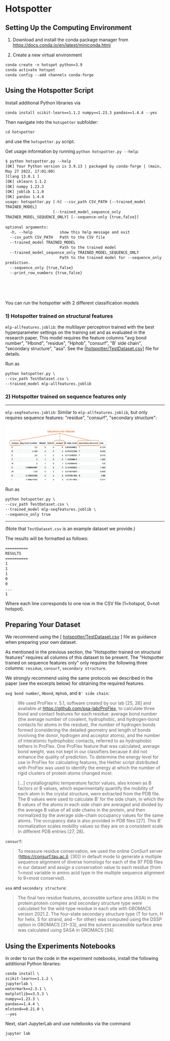 # Hotspotter



## Setting Up the Computing Environment



1. Download and install the conda package manager from https://docs.conda.io/en/latest/miniconda.html



2. Create a new virtual environment


```
conda create -n hotspot python=3.9
conda activate hotspot
conda config --add channels conda-forge
```



## Using the Hotspotter Script


Install additional Python libraries via

```
conda install scikit-learn==1.1.2 numpy==1.23.3 pandas==1.4.4 --yes
```

Then navigate into the `hotspotter` subfolder:

```
cd hotspotter
```

and use the `hotspotter.py` script.

Get usage information by running `python hotspotter.py --help`:

```
$ python hotspotter.py --help
[OK] Your Python version is 3.9.13 | packaged by conda-forge | (main, May 27 2022, 17:01:00) 
[Clang 13.0.1 ]
[OK] sklearn 1.1.2
[OK] numpy 1.23.3
[OK] joblib 1.1.0
[OK] pandas 1.4.4
usage: hotspotter.py [-h] --csv_path CSV_PATH [--trained_model TRAINED_MODEL]
                     [--trained_model_sequence_only TRAINED_MODEL_SEQUENCE_ONLY] [--sequence-only {true,false}]

optional arguments:
  -h, --help            show this help message and exit
  --csv_path CSV_PATH   Path to the CSV file
  --trained_model TRAINED_MODEL
                        Path to the trained model
  --trained_model_sequence_only TRAINED_MODEL_SEQUENCE_ONLY
                        Path to the trained model for --sequence_only prediction.
  --sequence_only {true,false}
  --print_row_numbers {true,false}
```

<br>
<br>
<br>

You can run the hotspotter with 2 different classification models



### 1) Hotspotter trained on structural features

`mlp-allfeatures.joblib`: the multilayer perceptron trained with the best hyperparameter settings on the training set and as evaluated in the research paper. This model requires the feature columns  "avg bond number", "Hbond", "residue", "Hphob", "consurf", "B' side chain", "secondary structure",  "asa". See the   [[hotspotter/TestDataset.csv](hotspotter/TestDataset.csv)] file for details.

Run as

    python hotspotter.py \
    --csv_path TestDataset.csv \
    --trained_model mlp-allfeatures.joblib



### 2) Hotspotter trained on sequence features only

---

`mlp-seqfeatures.joblib`: Similar to `mlp-allfeatures.joblib`, but only requires sequence features: "residue", "consurf", "secondary structure":

<img src="images/sequence-only.png" alt="sequence-only" style="zoom:33%;" />



Run as

    python hotspotter.py \
    --csv_path TestDataset.csv \
    --trained_model mlp-seqfeatures.joblib \
    --sequence_only true



---

(Note that `TestDataset.csv` is an example dataset we provide.)



The results will be formatted as follows:

```
==========
RESULTS
==========
1
1
1
0
0
...
1

```

Where each line corresponds to one row in the CSV file (1=hotspot, 0=not hotspot).



## Preparing Your Dataset

We recommend using the [ [hotspotter/TestDataset.csv](hotspotter/TestDataset.csv) ] file as guidance when preparing your own dataset. 

As mentioned in the previous section, the "Hotspotter trained on structural features" requires all columns of this dataset to be present. The "Hotspotter trained on sequence features only" only requires the following three columns: `residue`, `consurf`, `secondary structure`.

We strongly recommend using the same protocols we described in the paper (see the excerpts below) for obtaining the required features.



`avg bond number`, `Hbond`, `Hphob`, and `B' side chain`:

>  We used ProFlex v. 5.1, software created by our lab [25, 26] and available at https://github.com/psa-lab/ProFlex, to calculate three bond and contact features for each residue: average bond number (the average number of covalent, hydrophobic, and hydrogen-bond contacts for atoms in the residue), the number of hydrogen bonds formed (considering the detailed geometry and length of bonds involving the donor, hydrogen and acceptor atoms), and the number of interatomic hydrophobic contacts, referred to as hydrophobic tethers in ProFlex. One ProFlex feature that was calculated, average bond weight, was not kept in our classifiers because it did not enhance the quality of prediction. To determine the energy level for use in ProFlex for calculating features, the Hether script distributed with ProFlex was used to identify the energy at which the number of rigid clusters of protein atoms changed most.
>
> [...] crystallographic temperature factor values, also known as B factors or B values, which experimentally quantify the mobility of each atom in the crystal structure, were extracted from the PDB file. The B values were used to calculate B’ for the side chain, in which the B values of the atoms in each side chain are averaged and divided by the average B value of all side chains in the protein, and then normalized by the average side-chain occupancy values for the same atoms. The occupancy data is also provided in PDB files [27]. This B’ normalization scales mobility values so they are on a consistent scale in different PDB entries [27, 28].



`consurf`:

> To measure residue conservation, we used the online ConSurf server (https://consurf.tau.ac.il; [30]) in default mode to generate a multiple sequence alignment of diverse homologs for each of the 97 PDB files in our dataset and assign a conservation value to each residue (from 1=most variable in amino acid type in the multiple sequence alignment to 9=most conserved).



`asa` and `secondary structure`:

> The final two residue features, accessible surface area (ASA) in the protein:protein complex and secondary structure type were calculated for the wild-type residue in each site with GROMACS version 2021.2. The four-state secondary structure type (T for turn, H for helix, S for strand, and – for other) was computed using the DSSP option in GROMACS [31–33], and the solvent accessible surface area was calculated using SASA in GROMACS [34]








## Using the Experiments Notebooks

In order to run the code in the experiment notebooks, install the following additional Python libraries:

```
conda install \
scikit-learn==1.1.2 \
jupyterlab \
watermark==2.3.1 \
matplotlib==3.5.3 \
numpy==1.23.3 \
pandas==1.4.4 \
mlxtend==0.21.0 \
--yes
```


Next, start JupyterLab and use notebooks via the command


```
jupyter lab
```

